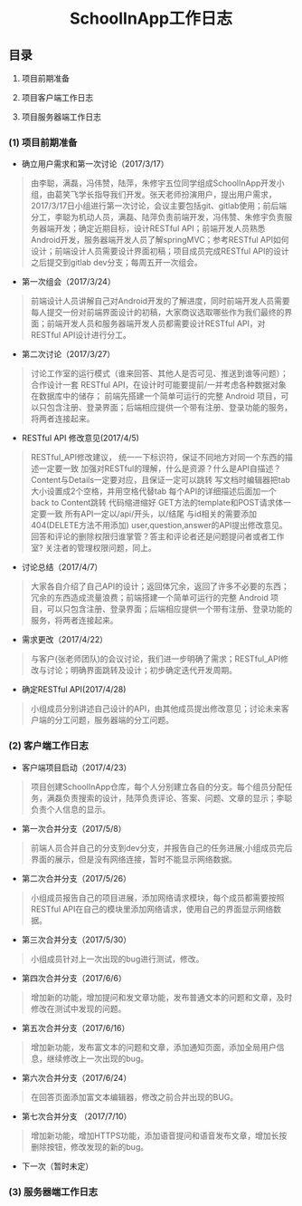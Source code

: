 <h1 align=center> SchoolInApp工作日志 </h1>  

## 目录  

1. 项目前期准备  

2. 项目客户端工作日志  

3. 项目服务器端工作日志  

### (1) 项目前期准备  

* 确立用户需求和第一次讨论（2017/3/17）  
>由李聪，满磊，冯伟赞，陆萍，朱修宇五位同学组成SchoolInApp开发小组，由葛笑飞学长指导我们开发。张天老师扮演用户，提出用户需求，2017/3/17日小组进行第一次讨论，会议主要包括git、gitlab使用；前后端分工，李聪为机动人员，满磊、陆萍负责前端开发，冯伟赞、朱修宇负责服务器端开发；确定近期目标，设计RESTful API；前端开发人员熟悉Android开发，服务器端开发人员了解springMVC；参考RESTful API如何设计；前端设计人员需要设计界面初稿；项目成员完成RESTful API的设计之后提交到gitlab dev分支；每周五开一次组会。

* 第一次组会（2017/3/24）  
>前端设计人员讲解自己对Android开发的了解进度，同时前端开发人员需要每人提交一份对前端界面设计的初稿，大家商议选取哪些作为我们最终的界面；前端开发人员和服务器端开发人员都需要设计RESTful API，对RESTful API设计进行分工。

* 第二次讨论（2017/3/27）
>讨论工作室的运行模式（谁来回答、其他人是否可见、推送到谁等问题）；合作设计一套 RESTful API，在设计时可能要提前/一并考虑各种数据对象在数据库中的储存；
前端先搭建一个简单可运行的完整 Android 项目，可以只包含注册、登录界面；后端相应提供一个带有注册、登录功能的服务，将两者连接起来。

* RESTful API 修改意见(2017/4/5)  
>RESTful_API修改建议，
统一一下标识符，保证不同地方对同一个东西的描述一定要一致
加强对RESTful的理解，什么是资源？什么是API自描述？
Content与Details一定要对应，且保证一定可以跳转
写文档时编辑器把tab大小设置成2个空格，并用空格代替tab
每个API的详细描述后面加一个back to Content跳转
代码缩进缩好
GET方法的template和POST请求体一定要一致
所有API一定以/api/开头，以/结尾
与id相关的需要添加404(DELETE方法不用添加)
user,question,answer的API提出修改意见。
回答和评论的删除权限归谁掌管？答主和评论者还是问题提问者或者工作室?
关注者的管理权限问题，同上。

* 讨论总结（2017/4/7）  
>大家各自介绍了自己API的设计；返回体冗余，返回了许多不必要的东西；冗余的东西造成流量浪费；前端搭建一个简单可运行的完整 Android 项目，可以只包含注册、登录界面；后端相应提供一个带有注册、登录功能的服务，将两者连接起来。

* 需求更改（2017/4/22）  
>与客户(张老师团队)的会议讨论，我们进一步明确了需求；RESTful_API修改与讨论；明确界面跳转及设计；初步确定迭代开发周期。

* 确定RESTful API(2017/4/28)  
>小组成员分别讲述自己设计的API，由其他成员提出修改意见；讨论未来客户端的分工问题，服务器端的分工问题。

### (2) 客户端工作日志  

* 客户端项目启动（2017/4/23）
> 项目创建SchoolInApp仓库，每个人分别建立各自的分支。每个组员分配任务，满磊负责搜索的设计，陆萍负责评论、答案、问题、文章的显示；李聪负责个人信息的显示。

* 第一次合并分支（2017/5/8）
>前端人员合并自己的分支到dev分支，并报告自己的任务进展;小组成员完后界面的展示，但是没有网络连接，暂时不能显示网络数据。

* 第二次合并分支（2017/5/26）
>小组成员报告自己的项目进展，添加网络请求模块，每个成员都需要按照RESTful API在自己的模块里添加网络请求，使用自己的界面显示网络数据。

* 第三次合并分支（2017/5/30）
>小组成员针对上一次出现的bug进行测试，修改。

* 第四次合并分支（2017/6/6）
>增加新的功能，增加提问和发文章功能，发布普通文本的问题和文章，及时修改在测试中发现的问题。

* 第五次合并分支（2017/6/16）
>增加新功能，发布富文本的问题和文章，添加通知页面，添加全局用户信息，继续修改上一次出现的bug。

* 第六次合并分支（2017/6/24）
>在回答页面添加富文本编辑器，修改之前合并出现的BUG。

* 第七次合并分支 （2017/7/10）
>增加新功能，增加HTTPS功能，添加语音提问和语音发布文章，增加长按删除按钮，修改发现的新的bug。

* 下一次（暂时未定）

### (3) 服务器端工作日志  
